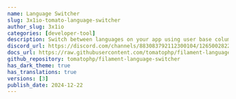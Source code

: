 ```yaml
---
name: Language Switcher
slug: 3x1io-tomato-language-switcher
author_slug: 3x1io
categories: [developer-tool]
description: Switch between languages on your app using user base column on database
discord_url: https://discord.com/channels/883083792112300104/1265002822605344871
docs_url: https://raw.githubusercontent.com/tomatophp/filament-language-switcher/master/README.md
github_repository: tomatophp/filament-language-switcher
has_dark_theme: true
has_translations: true
versions: [3]
publish_date: 2024-12-22
---
```

